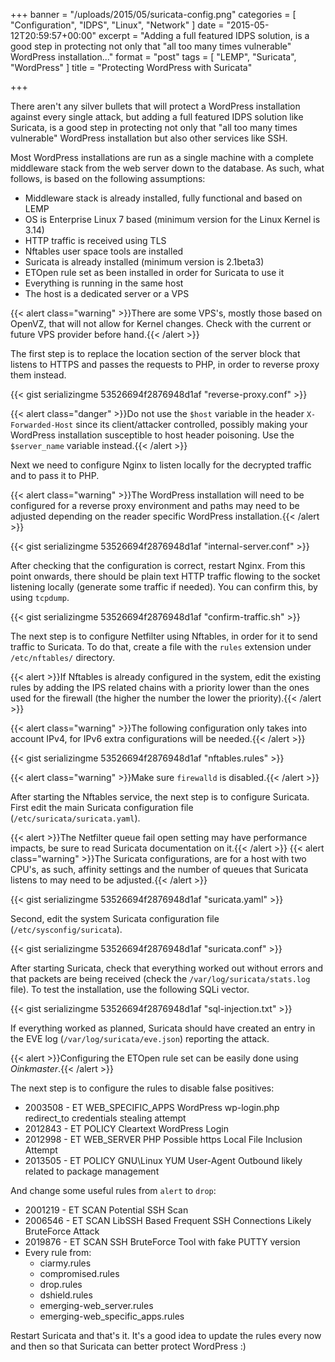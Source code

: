 +++
banner = "/uploads/2015/05/suricata-config.png"
categories = [ "Configuration", "IDPS", "Linux", "Network" ]
date = "2015-05-12T20:59:57+00:00"
excerpt = "Adding a full featured IDPS solution, is a good step in protecting not only that \"all too many times vulnerable\" WordPress installation..."
format = "post"
tags = [ "LEMP", "Suricata", "WordPress" ]
title = "Protecting WordPress with Suricata"

+++

There aren't any silver bullets that will protect a WordPress installation against every single attack, but adding a full featured IDPS solution like Suricata, is a good step in protecting not only that "all too many times vulnerable" WordPress installation but also other services like SSH.

<!--more-->

Most WordPress installations are run as a single machine with a complete middleware stack from the web server down to the database. As such, what follows, is based on the following assumptions:

* Middleware stack is already installed, fully functional and based on LEMP
* OS is Enterprise Linux 7 based (minimum version for the Linux Kernel is 3.14)
* HTTP traffic is received using TLS
* Nftables user space tools are installed
* Suricata is already installed (minimum version is 2.1beta3)
* ETOpen rule set as been installed in order for Suricata to use it
* Everything is running in the same host
* The host is a dedicated server or a VPS

{{< alert class="warning" >}}There are some VPS's, mostly those based on OpenVZ, that will not allow for Kernel changes. Check with the current or future VPS provider before hand.{{< /alert >}}

The first step is to replace the location section of the server block that listens to HTTPS and passes the requests to PHP, in order to reverse proxy them instead.

{{< gist serializingme 53526694f2876948d1af "reverse-proxy.conf" >}}

{{< alert class="danger" >}}Do not use the `$host` variable in the header `X-Forwarded-Host` since its client/attacker controlled, possibly making your WordPress installation susceptible to host header poisoning. Use the `$server_name` variable instead.{{< /alert >}}

Next we need to configure Nginx to listen locally for the decrypted traffic and to pass it to PHP.

{{< alert class="warning" >}}The WordPress installation will need to be configured for a reverse proxy environment and paths may need to be adjusted depending on the reader specific WordPress installation.{{< /alert >}}

{{< gist serializingme 53526694f2876948d1af "internal-server.conf" >}}

After checking that the configuration is correct, restart Nginx. From this point onwards, there should be plain text HTTP traffic flowing to the socket listening locally (generate some traffic if needed). You can confirm this, by using `tcpdump`.

{{< gist serializingme 53526694f2876948d1af "confirm-traffic.sh" >}}

The next step is to configure Netfilter using Nftables, in order for it to send traffic to Suricata. To do that, create a file with the `rules` extension under `/etc/nftables/` directory.

{{< alert >}}If Nftables is already configured in the system, edit the existing rules by adding the IPS related chains with a priority lower than the ones used for the firewall (the higher the number the lower the priority).{{< /alert >}}

{{< alert class="warning" >}}The following configuration only takes into account IPv4, for IPv6 extra configurations will be needed.{{< /alert >}}

{{< gist serializingme 53526694f2876948d1af "nftables.rules" >}}

{{< alert class="warning" >}}Make sure `firewalld` is disabled.{{< /alert >}}

After starting the Nftables service, the next step is to configure Suricata. First edit the main Suricata configuration file (`/etc/suricata/suricata.yaml`).

{{< alert >}}The Netfilter queue fail open setting may have performance impacts, be sure to read Suricata documentation on it.{{< /alert >}}
{{< alert class="warning" >}}The Suricata configurations, are for a host with two CPU's, as such, affinity settings and the number of queues that Suricata listens to may need to be adjusted.{{< /alert >}}

{{< gist serializingme 53526694f2876948d1af "suricata.yaml" >}}

Second, edit the system Suricata configuration file (`/etc/sysconfig/suricata`).

{{< gist serializingme 53526694f2876948d1af "suricata.conf" >}}

After starting Suricata, check that everything worked out without errors and that packets are being received (check the `/var/log/suricata/stats.log` file). To test the installation, use the following SQLi vector.

{{< gist serializingme 53526694f2876948d1af "sql-injection.txt" >}}

If everything worked as planned, Suricata should have created an entry in the EVE log (`/var/log/suricata/eve.json`) reporting the attack.

{{< alert >}}Configuring the ETOpen rule set can be easily done using *Oinkmaster*.{{< /alert >}}

The next step is to configure the rules to disable false positives:

* 2003508 - ET WEB\_SPECIFIC\_APPS WordPress wp-login.php redirect_to credentials stealing attempt
* 2012843 - ET POLICY Cleartext WordPress Login
* 2012998 - ET WEB_SERVER PHP Possible https Local File Inclusion Attempt
* 2013505 - ET POLICY GNU\Linux YUM User-Agent Outbound likely related to package management

And change some useful rules from `alert` to `drop`:

* 2001219 - ET SCAN Potential SSH Scan
* 2006546 - ET SCAN LibSSH Based Frequent SSH Connections Likely BruteForce Attack
* 2019876 - ET SCAN SSH BruteForce Tool with fake PUTTY version
* Every rule from:
  * ciarmy.rules
  * compromised.rules
  * drop.rules
  * dshield.rules
  * emerging-web_server.rules
  * emerging-web\_specific\_apps.rules

Restart Suricata and that's it. It's a good idea to update the rules every now and then so that Suricata can better protect WordPress :)
